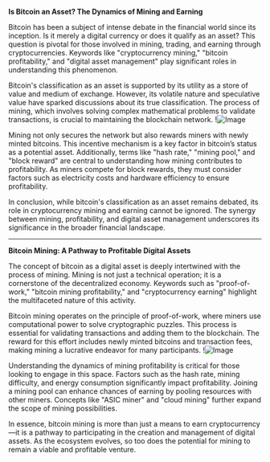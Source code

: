 **Is Bitcoin an Asset? The Dynamics of Mining and Earning**

Bitcoin has been a subject of intense debate in the financial world since its inception. Is it merely a digital currency or does it qualify as an asset? This question is pivotal for those involved in mining, trading, and earning through cryptocurrencies. Keywords like "cryptocurrency mining," "bitcoin profitability," and "digital asset management" play significant roles in understanding this phenomenon.

Bitcoin's classification as an asset is supported by its utility as a store of value and medium of exchange. However, its volatile nature and speculative value have sparked discussions about its true classification. The process of mining, which involves solving complex mathematical problems to validate transactions, is crucial to maintaining the blockchain network. !![Image](https://github.com/user-attachments/assets/590b50a7-4459-4e76-8a31-559aed223621)

Mining not only secures the network but also rewards miners with newly minted bitcoins. This incentive mechanism is a key factor in bitcoin’s status as a potential asset. Additionally, terms like "hash rate," "mining pool," and "block reward" are central to understanding how mining contributes to profitability. As miners compete for block rewards, they must consider factors such as electricity costs and hardware efficiency to ensure profitability.

In conclusion, while bitcoin's classification as an asset remains debated, its role in cryptocurrency mining and earning cannot be ignored. The synergy between mining, profitability, and digital asset management underscores its significance in the broader financial landscape.

---

**Bitcoin Mining: A Pathway to Profitable Digital Assets**

The concept of bitcoin as a digital asset is deeply intertwined with the process of mining. Mining is not just a technical operation; it is a cornerstone of the decentralized economy. Keywords such as "proof-of-work," "bitcoin mining profitability," and "cryptocurrency earning" highlight the multifaceted nature of this activity.

Bitcoin mining operates on the principle of proof-of-work, where miners use computational power to solve cryptographic puzzles. This process is essential for validating transactions and adding them to the blockchain. The reward for this effort includes newly minted bitcoins and transaction fees, making mining a lucrative endeavor for many participants. !![Image](https://github.com/user-attachments/assets/590b50a7-4459-4e76-8a31-559aed223621)

Understanding the dynamics of mining profitability is critical for those looking to engage in this space. Factors such as the hash rate, mining difficulty, and energy consumption significantly impact profitability. Joining a mining pool can enhance chances of earning by pooling resources with other miners. Concepts like "ASIC miner" and "cloud mining" further expand the scope of mining possibilities.

In essence, bitcoin mining is more than just a means to earn cryptocurrency—it is a pathway to participating in the creation and management of digital assets. As the ecosystem evolves, so too does the potential for mining to remain a viable and profitable venture.